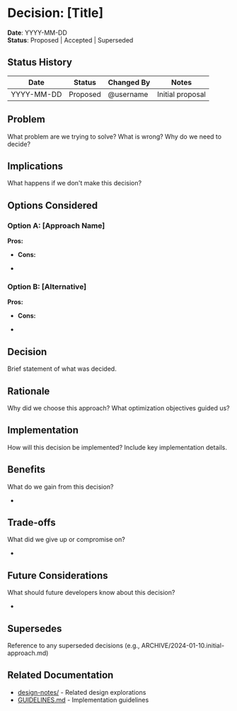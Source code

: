 # Decision: [Title]

**Date**: YYYY-MM-DD  
**Status**: Proposed | Accepted | Superseded

## Status History

| Date       | Status   | Changed By | Notes            |
| ---------- | -------- | ---------- | ---------------- |
| YYYY-MM-DD | Proposed | @username  | Initial proposal |

<!-- Delete this template content and replace with your actual decision -->

## Problem

What problem are we trying to solve? What is wrong? Why do we need to decide?

## Implications

What happens if we don't make this decision?

## Options Considered

### Option A: [Approach Name]

**Pros:**

- **Cons:**

-

### Option B: [Alternative]

**Pros:**

- **Cons:**

-

## Decision

Brief statement of what was decided.

## Rationale

Why did we choose this approach? What optimization objectives guided us?

## Implementation

How will this decision be implemented? Include key implementation details.

## Benefits

What do we gain from this decision?

-

## Trade-offs

What did we give up or compromise on?

-

## Future Considerations

What should future developers know about this decision?

-

## Supersedes

Reference to any superseded decisions (e.g., ARCHIVE/2024-01-10.initial-approach.md)

## Related Documentation

- [design-notes/](../design-notes/) - Related design explorations
- [GUIDELINES.md](../GUIDELINES.md) - Implementation guidelines
